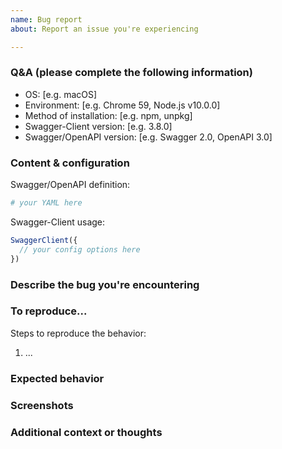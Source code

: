```yaml
---
name: Bug report
about: Report an issue you're experiencing

---
```


<!---
  Thanks for filing a bug report! 😄

  Before you submit, please read the following:

  If you're here to report a security issue, please STOP writing an issue and
  contact us at security@swagger.io instead!

  Search open/closed issues before submitting!

  Issues on GitHub are only related to problems of Swagger-Client itself. We'll
  try to offer support here for your use case, but we can't offer help with projects that use Swagger-Client indirectly.

  Likewise, we can't accept bugs in the Swagger/OpenAPI specifications themselves, or anything that violates the specifications.
-->

### Q&A (please complete the following information)
 - OS: [e.g. macOS]
 - Environment: [e.g. Chrome 59, Node.js v10.0.0]
 - Method of installation: [e.g. npm, unpkg]
 - Swagger-Client version: [e.g. 3.8.0]
 - Swagger/OpenAPI version: [e.g. Swagger 2.0, OpenAPI 3.0]

### Content & configuration
<!--
  Provide us with a way to see what you're seeing,
  so that we can fix your issue.
-->

Swagger/OpenAPI definition:
```yaml
# your YAML here
```

Swagger-Client usage:
```js
SwaggerClient({
  // your config options here
})
```

### Describe the bug you're encountering
<!-- A clear and concise description of what the bug is. -->

### To reproduce...

Steps to reproduce the behavior:
1. ...

### Expected behavior
<!-- A clear and concise description of what you expected to happen. -->

### Screenshots
<!-- If applicable, add screenshots to help explain your problem. -->

### Additional context or thoughts
<!-- Add any other context about the problem here. -->
